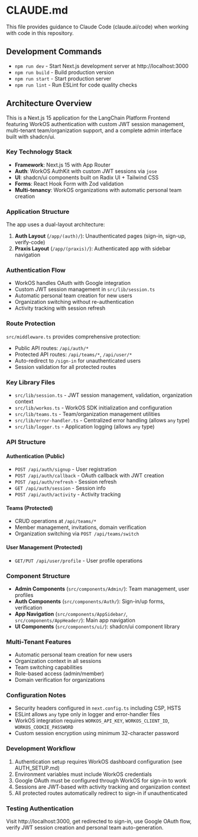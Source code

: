 # CLAUDE.md

This file provides guidance to Claude Code (claude.ai/code) when working with code in this repository.

## Development Commands

- `npm run dev` - Start Next.js development server at http://localhost:3000
- `npm run build` - Build production version
- `npm run start` - Start production server
- `npm run lint` - Run ESLint for code quality checks

## Architecture Overview

This is a Next.js 15 application for the LangChain Platform Frontend featuring WorkOS authentication with custom JWT session management, multi-tenant team/organization support, and a complete admin interface built with shadcn/ui.

### Key Technology Stack

- **Framework**: Next.js 15 with App Router
- **Auth**: WorkOS AuthKit with custom JWT sessions via `jose`
- **UI**: shadcn/ui components built on Radix UI + Tailwind CSS
- **Forms**: React Hook Form with Zod validation
- **Multi-tenancy**: WorkOS organizations with automatic personal team creation

### Application Structure

The app uses a dual-layout architecture:

1. **Auth Layout** (`/app/(auth)/`): Unauthenticated pages (sign-in, sign-up, verify-code)
2. **Praxis Layout** (`/app/(praxis)/`): Authenticated app with sidebar navigation

### Authentication Flow

- WorkOS handles OAuth with Google integration
- Custom JWT session management in `src/lib/session.ts`
- Automatic personal team creation for new users
- Organization switching without re-authentication
- Activity tracking with session refresh

### Route Protection

`src/middleware.ts` provides comprehensive protection:
- Public API routes: `/api/auth/*`
- Protected API routes: `/api/teams/*`, `/api/user/*`
- Auto-redirect to `/sign-in` for unauthenticated users
- Session validation for all protected routes

### Key Library Files

- `src/lib/session.ts` - JWT session management, validation, organization context
- `src/lib/workos.ts` - WorkOS SDK initialization and configuration
- `src/lib/teams.ts` - Team/organization management utilities
- `src/lib/error-handler.ts` - Centralized error handling (allows `any` type)
- `src/lib/logger.ts` - Application logging (allows `any` type)

### API Structure

#### Authentication (Public)
- `POST /api/auth/signup` - User registration
- `POST /api/auth/callback` - OAuth callback with JWT creation
- `POST /api/auth/refresh` - Session refresh
- `GET /api/auth/session` - Session info
- `POST /api/auth/activity` - Activity tracking

#### Teams (Protected)
- CRUD operations at `/api/teams/*`
- Member management, invitations, domain verification
- Organization switching via `POST /api/teams/switch`

#### User Management (Protected)
- `GET/PUT /api/user/profile` - User profile operations

### Component Structure

- **Admin Components** (`src/components/Admin/`): Team management, user profiles
- **Auth Components** (`src/components/Auth/`): Sign-in/up forms, verification
- **App Navigation** (`src/components/AppSidebar/`, `src/components/AppHeader/`): Main app navigation
- **UI Components** (`src/components/ui/`): shadcn/ui component library

### Multi-Tenant Features

- Automatic personal team creation for new users
- Organization context in all sessions
- Team switching capabilities
- Role-based access (admin/member)
- Domain verification for organizations

### Configuration Notes

- Security headers configured in `next.config.ts` including CSP, HSTS
- ESLint allows `any` type only in logger and error-handler files
- WorkOS integration requires `WORKOS_API_KEY`, `WORKOS_CLIENT_ID`, `WORKOS_COOKIE_PASSWORD`
- Custom session encryption using minimum 32-character password

### Development Workflow

1. Authentication setup requires WorkOS dashboard configuration (see AUTH_SETUP.md)
2. Environment variables must include WorkOS credentials
3. Google OAuth must be configured through WorkOS for sign-in to work
4. Sessions are JWT-based with activity tracking and organization context
5. All protected routes automatically redirect to sign-in if unauthenticated

### Testing Authentication

Visit http://localhost:3000, get redirected to sign-in, use Google OAuth flow, verify JWT session creation and personal team auto-generation.